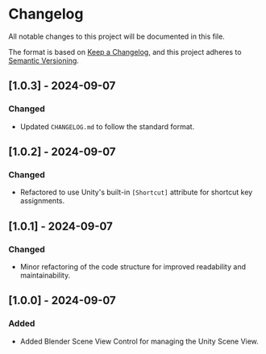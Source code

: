 ﻿# Changelog

All notable changes to this project will be documented in this file.

The format is based on [Keep a Changelog](https://keepachangelog.com/en/1.0.0/), and this project adheres to [Semantic Versioning](https://semver.org/spec/v2.0.0.html).

## [1.0.3] - 2024-09-07
### Changed
- Updated `CHANGELOG.md` to follow the standard format.

## [1.0.2] - 2024-09-07
### Changed
- Refactored to use Unity's built-in `[Shortcut]` attribute for shortcut key assignments.

## [1.0.1] - 2024-09-07
### Changed
- Minor refactoring of the code structure for improved readability and maintainability.

## [1.0.0] - 2024-09-07
### Added
- Added Blender Scene View Control for managing the Unity Scene View.
